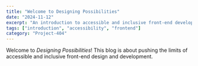 ```yaml
---
title: "Welcome to Designing Possibilities"
date: "2024-11-12"
excerpt: "An introduction to accessible and inclusive front-end development."
tags: ["introduction", "accessibility", "frontend"]
category: "Project-404"
---
```


Welcome to *Designing Possibilities*! This blog is about pushing the limits of accessible and inclusive front-end design and development.

